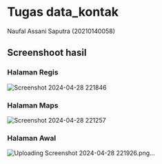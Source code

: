 # Tugas data_kontak

Naufal Assani Saputra (20210140058)


## Screenshoot hasil

### Halaman Regis
![Screenshot 2024-04-28 221846](https://github.com/bahtera1/datakontak_058/assets/67119529/5262af0e-4ce4-4006-a319-0960113a6b5a)

### Halaman Maps
![Screenshot 2024-04-28 221257](https://github.com/bahtera1/datakontak_058/assets/67119529/da3097e6-0802-4e51-87a1-bab3789ef28c)

### Halaman Awal
![Uploading Screenshot 2024-04-28 221926.png…]()
